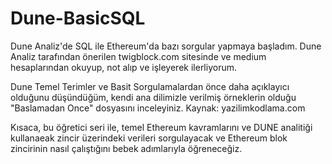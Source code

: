 # Dune-BasicSQL
Dune Analiz'de SQL ile Ethereum'da bazı sorgular yapmaya başladım. Dune Analiz tarafından önerilen twigblock.com sitesinde ve  medium hesaplarından okuyup, not alıp ve işleyerek ilerliyorum. 

Dune Temel Terimler ve Basit Sorgulamalardan önce daha açıklayıcı olduğunu düşündüğüm, kendi ana dilimizle verilmiş örneklerin olduğu "Baslamadan Once" dosyasını inceleyiniz. Kaynak: yazilimkodlama.com

Kısaca, bu öğretici seri ile, temel Ethereum kavramlarını ve DUNE analitiği kullanaeak zincir üzerindeki verileri sorgulayacak ve  Ethereum blok zincirinin nasıl çalıştığını bebek adımlarıyla öğreneceğiz.
